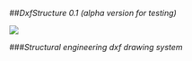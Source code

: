 ##*DxfStructure 0.1 (alpha version for testing)*

![](logo.png)

###*Structural engineering dxf drawing system*